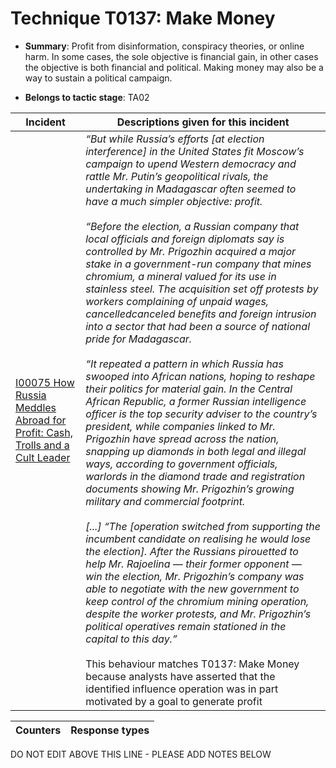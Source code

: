 # Technique T0137: Make Money

* **Summary**: Profit from disinformation, conspiracy theories, or online harm. In some cases, the sole objective is financial gain, in other cases the objective is both financial and political. Making money may also be a way to sustain a political campaign. 

* **Belongs to tactic stage**: TA02


| Incident | Descriptions given for this incident |
| -------- | -------------------- |
| [I00075 How Russia Meddles Abroad for Profit: Cash, Trolls and a Cult Leader](../../generated_pages/incidents/I00075.md) | <I>“But while Russia’s efforts [at election interference] in the United States fit Moscow’s campaign to upend Western democracy and rattle Mr. Putin’s geopolitical rivals, the undertaking in Madagascar often seemed to have a much simpler objective: profit.<br><br> “Before the election, a Russian company that local officials and foreign diplomats say is controlled by Mr. Prigozhin acquired a major stake in a government-run company that mines chromium, a mineral valued for its use in stainless steel. The acquisition set off protests by workers complaining of unpaid wages, cancelledcanceled benefits and foreign intrusion into a sector that had been a source of national pride for Madagascar.<br><br> “It repeated a pattern in which Russia has swooped into African nations, hoping to reshape their politics for material gain. In the Central African Republic, a former Russian intelligence officer is the top security adviser to the country’s president, while companies linked to Mr. Prigozhin have spread across the nation, snapping up diamonds in both legal and illegal ways, according to government officials, warlords in the diamond trade and registration documents showing Mr. Prigozhin’s growing military and commercial footprint.<br><br> [...] “The [operation switched from supporting the incumbent candidate on realising he would lose the election]. After the Russians pirouetted to help Mr. Rajoelina — their former opponent — win the election, Mr. Prigozhin’s company was able to negotiate with the new government to keep control of the chromium mining operation, despite the worker protests, and Mr. Prigozhin’s political operatives remain stationed in the capital to this day.”</i><br><br> This behaviour matches T0137: Make Money because analysts have asserted that the identified influence operation was in part motivated by a goal to generate profit |



| Counters | Response types |
| -------- | -------------- |


DO NOT EDIT ABOVE THIS LINE - PLEASE ADD NOTES BELOW